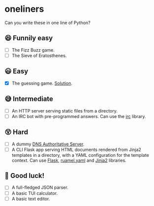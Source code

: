 # oneliners
Can you write these in one line of Python?

## 😆 Funnily easy
- [ ] The Fizz Buzz game.
- [ ] The Sieve of Eratosthenes.

## 😃 Easy
- [x] The guessing game. [Solution](/guessing_game.py).

## 😅 Intermediate
- [ ] An HTTP server serving static files from a directory.
- [ ] An IRC bot with pre-programmed answers. Can use the [irc](https://github.com/jaraco/irc#readme) library.

## 😵 Hard
- [ ] A dummy [DNS Authoritative Server](https://www.cloudns.net/blog/authoritative-dns-server/).
- [ ] A CLI Flask app serving HTML documents rendered from Jinja2 templates in a directory, with a YAML configuration for the template context. Can use [Flask](https://github.com/pallets/Flask#readme), [ruamel.yaml](https://pypi.org/project/ruamel.yaml#readme) and [Jinja2](https://github.com/pallets/Jinja#readme) libraries.

## 🥵 Good luck!
- [ ] A full-fledged JSON parser.
- [ ] A basic TUI calculator.
- [ ] A basic text editor.
